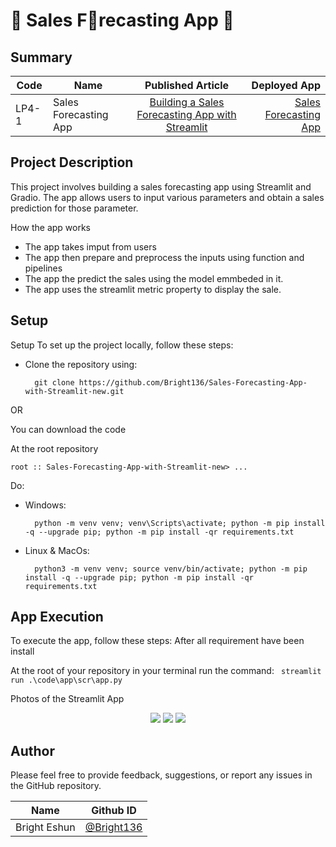 #  🚀 Sales F🤑recasting App  🚀 


## Summary
| Code      | Name        | Published Article |  Deployed App |
|-----------|-------------|:-------------:|------:|
| LP4-1 | Sales Forecasting App |  [Building a Sales Forecasting App with Streamlit](/) | [Sales Forecasting App](/) |
## Project Description
This project involves building a sales forecasting app using Streamlit and Gradio. The app allows users to input various  parameters and obtain a sales prediction for those parameter.


How the app works
- The app takes imput from users
- The app then prepare and preprocess the inputs using function and pipelines
- The app the predict the sales using the model emmbeded in it.
-  The app  uses the streamlit metric property to display the sale.
## Setup
Setup
To set up the project locally, follow these steps:

- Clone the repository using:
        
        git clone https://github.com/Bright136/Sales-Forecasting-App-with-Streamlit-new.git

OR

You can download the code 

At the root repository 


`root :: Sales-Forecasting-App-with-Streamlit-new> ...`

Do:
- Windows:

        python -m venv venv; venv\Scripts\activate; python -m pip install -q --upgrade pip; python -m pip install -qr requirements.txt  

- Linux & MacOs:

        python3 -m venv venv; source venv/bin/activate; python -m pip install -q --upgrade pip; python -m pip install -qr requirements.txt


## App Execution
To execute the app, follow these steps:
After all requirement have been install

At the root of your repository in your terminal
run the command: ` streamlit run .\code\app\scr\app.py`



<span>Photos of the Streamlit App</span>



<div align='center'> 
    <img src="https://drive.google.com/uc?export=view&id=1CzSiigqUzAxS9fwbvp10Tsy5lRW5BNT9"/>
    <img src="https://drive.google.com/uc?export=view&id=1qjrGWvlwbe_1V11MfPHf-aZYvY0PsV1X"/>
    <img src="https://drive.google.com/uc?export=view&id=1q0j5US_jEENGlHoJs3IwRqSzkGkbMV7l"/>

</div>



## Author
Please feel free to provide feedback, suggestions, or report any issues in the GitHub repository.

<div align='center'>
    <table>
        <thead>
            <tr>
                <th>Name</th>
                <th>Github ID</th>
            </tr>
        </thead>
        <tbody>
            <tr>
                <td>Bright Eshun</td>
                <td><a href="https://github.com/Bright136" target="_blank" rel="nofollow">@Bright136</a></td>
            </tr>
        </tbody>
    </table>
</div>




